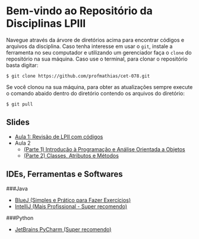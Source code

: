 # Bem-vindo ao Repositório da Disciplinas LPIII

Navegue através da árvore de diretórios acima para encontrar códigos e arquivos da disciplina.
Caso tenha interesse em usar o `git`, instale a ferramenta no seu computador e utilizando um 
gerenciador faça o `clone` do repositório na sua máquina. Caso use o terminal, para clonar o
repositório basta digitar:

```
$ git clone https://github.com/profmathias/cet-078.git
```

Se você clonou na sua máquina, para obter as atualizações sempre execute o comando abaido dentro do diretório contendo
os arquivos do diretório:

```
$ git pull
```

## Slides

- [Aula 1: Revisão de LPII com códigos](https://github.com/profmathias/cet-078/tree/master/aula1-exemplos)
- Aula 2
    - [(Parte 1) Introdução à Programação e Análise Orientada a Objetos](https://www.icloud.com/iclouddrive/0XOC0zx153RF7Tj9tN5dPQKDg)
    - [(Parte 2) Classes, Atributos e Métodos](https://www.icloud.com/iclouddrive/0MPZU1w60AGnxzn6zcQIsDd1A)

## IDEs, Ferramentas e Softwares

###Java
- [BlueJ (Simples e Prático para Fazer Exercícios)](https://www.bluej.org)
- [IntelliJ (Mais Profissional - Super recomendo)](https://www.jetbrains.com/products.html#type=ide)

###Python

- [JetBrains PyCharm (Super recomendo)](https://www.jetbrains.com/products.html#type=ide)